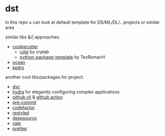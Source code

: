 # dst

in this repo u can look at default template for DS/ML/DL/.. projects or similar area

similar libs &/| approaches:

* [cookiecutter](https://github.com/drivendata/cookiecutter-data-science)
  * [cdst](https://github.com/crplab/cdst/) by crplab
  * [python-package-template](https://github.com/TezRomacH/python-package-template) by TezRomacH
* [ocean](https://github.com/surfstudio/Ocean)
* [kedro](https://github.com/quantumblacklabs/kedro/)

another cool libs/packages for project:

* [dvc](http://dvc.org)
* [hydra](https://hydra.cc) for elegantly configuring complex applications
* [github cli](https://cli.github.com) & [github action](https://github.com/features/actions)
* [pre-commit](https://pre-commit.com)
* [codefactor](https://www.codefactor.io)
* [restyled](https://restyled.io)
* [deepsource](https://deepsource.io)
* [vale](https://errata-ai.gitbook.io/vale/)
* [prettier](https://github.com/prettier/prettier)
